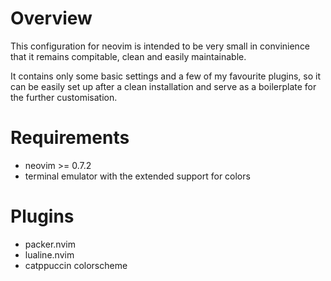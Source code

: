 
# Overview

This configuration for neovim is intended to be very small in convinience that it remains compitable, clean and easily maintainable.

It contains only some basic settings and a few of my favourite plugins, so it can be easily set up after a clean installation and serve as a boilerplate for the further customisation.

# Requirements

- neovim >= 0.7.2
- terminal emulator with the extended support for colors

# Plugins

- packer.nvim
- lualine.nvim
- catppuccin colorscheme
